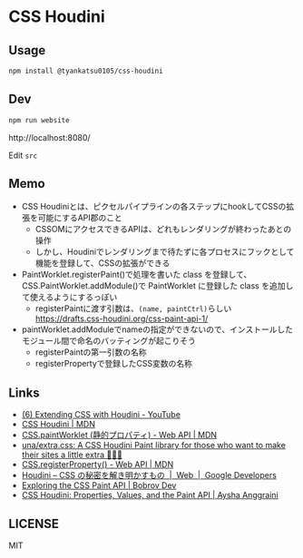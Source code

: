 # CSS Houdini

## Usage
```bash
npm install @tyankatsu0105/css-houdini
```

## Dev

```bash
npm run website
```
http://localhost:8080/

Edit `src`

## Memo
- CSS Houdiniとは、ピクセルパイプラインの各ステップにhookしてCSSの拡張を可能にするAPI郡のこと
  - CSSOMにアクセスできるAPIは、どれもレンダリングが終わったあとの操作
  - しかし、Houdiniでレンダリングまで待たずに各プロセスにフックとして機能を登録して、CSSの拡張ができる
- PaintWorklet.registerPaint()で処理を書いた class を登録して、CSS.PaintWorklet.addModule()で PaintWorklet に登録した class を追加して使えるようにするっぽい
  - registerPaintに渡す引数は、`(name, paintCtrl)`らしい https://drafts.css-houdini.org/css-paint-api-1/
- paintWorklet.addModuleでnameの指定ができないので、インストールしたモジュール間で命名のバッティングが起こりそう
  - registerPaintの第一引数の名称
  - registerPropertyで登録したCSS変数の名称

## Links

- [\(6\) Extending CSS with Houdini \- YouTube](https://www.youtube.com/watch?v=5eBar5TI71M)
- [CSS Houdini \| MDN](https://developer.mozilla.org/ja/docs/Web/Houdini)
- [CSS\.paintWorklet \(静的プロパティ\) \- Web API \| MDN](https://developer.mozilla.org/ja/docs/Web/API/CSS/paintWorklet)
- [una/extra\.css: A CSS Houdini Paint library for those who want to make their sites a little extra 💁🏻‍♀️](https://github.com/una/extra.css#readme)
- [CSS\.registerProperty\(\) \- Web API \| MDN](https://developer.mozilla.org/ja/docs/Web/API/CSS/RegisterProperty)
- [Houdini – CSS の秘密を解き明かすもの  \|  Web  \|  Google Developers](https://developers.google.com/web/updates/2016/05/houdini?hl=ja)
- [Exploring the CSS Paint API \| Bobrov Dev](https://bobrov.dev/blog/exploring-the-css-paint-api/)
- [CSS Houdini: Properties, Values, and the Paint API \| Aysha Anggraini](https://aysha.me/2019/08/css-houdini-properties-values-and-the-paint-api/)

## LICENSE
MIT